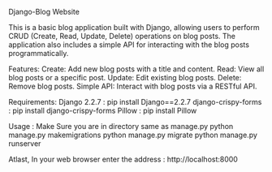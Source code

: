 Django-Blog Website

This is a basic blog application built with Django, allowing users to perform CRUD (Create, Read, Update, Delete) operations on blog posts. 
The application also includes a simple API for interacting with the blog posts programmatically.

Features:
  Create: Add new blog posts with a title and content.
  Read: View all blog posts or a specific post.
  Update: Edit existing blog posts.
  Delete: Remove blog posts.
  Simple API: Interact with blog posts via a RESTful API.
  
Requirements:
  Django 2.2.7 : pip install Django==2.2.7
  django-crispy-forms : pip install django-crispy-forms
  Pillow : pip install Pillow

Usage :
  Make Sure you are in directory same as manage.py
  python manage.py makemigrations
  python manage.py migrate
  python manage.py runserver
  
Atlast, In your web browser enter the address : http://localhost:8000
